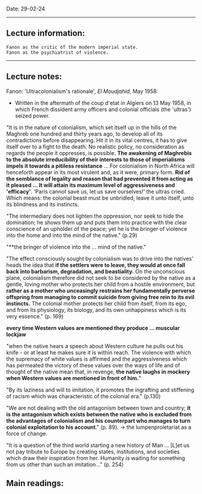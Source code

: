 Date: 29-02-24

---
## Lecture information:

```ad-tldr
Fanon as the critic of the modern imperial state.
Fanon as the psychiatrist of violence.
```


---
## Lecture notes:

Fanon: 'Ultracolonialism's rationale', *El Moudjahid*, May 1958:
- Written in the aftermath of the coup d'etat in Algiers on 13 May 1958, in which French dissident army officers and colonial officials (the 'ultras') seized power.

"It is in the nature of colonialism, which set itself up in the hills of the Maghreb one hundred and thirty years ago, to develop all of its contradictions before disappearing. Hit it in its vital centres, it has to give itself over to a fight to the death. No realistic policy, no consideration as regards the people it oppresses, is possible. **The awakening of Maghrebis to the absolute irreducibility of their interests to those of imperialisms impels it towards a pitiless resistance** ... For colonialism in North Africa will henceforth appear in its most virulent and, as it were, primary form. **Rid of the semblance of legality and reason that had prevented it from acting as it pleased ... It will attain its maximum level of aggressiveness and 'efficacy'**. 'Paris cannot save us, let us save ourselves!' the ultras cried. Which means: the colonial beast must be unbridled, leave it unto itself, unto its blindness and its instincts.

"The intermediary does not lighten the oppression, nor seek to hide the domination; he shows them up and puts them into practice with the clear conscience of an upholder of the peace; yet he is the bringer of violence into the home and into the mind of the native." (p.29)

"**the bringer of violence into the ... mind of the native." 

"The effect consciously sought by colonialism was to drive into the natives' heads the idea that **if the settlers were to leave, they would at once fall back into barbarism, degradation, and beastiality.** On the unconscious plane, colonialism therefore did not seek to be considered by the native as a gentle, loving mother who protects her child from a hostile environment, but **rather as a mother who unceasingly restrains her fundamentally perverse offspring from managing to commit suicide from giving free rein to its evil instincts.** The colonial mother protects her child from itself, from its ego, and from its physiology, its biology, and its own unhappiness which is its very essence." (p. 169)

**every time Western values are mentioned they produce ... muscular lockjaw**

"when the native hears a speech about Western culture he pulls out his knife - or at least he makes sure it is within reach. The violence with which the supremacy of white values is affirmed and the aggressiveness which has permeated the victory of these values over the ways of life and of thought of the native mean that, in revenge, **the native laughs in mockery when Western values are mentioned in front of him.**"

"By its laziness and will to imitation, it promotes the ingrafting and stiffening of racism which was characteristic of the colonial era." (p.130)

"We are not dealing with the old antagonism between town and country; **it is the antagonism which exists between the native who is excluded from the advantages of colonialism and his counterpart who manages to turn colonial exploitation to his account**." (p. 89).
-> the lumpenproletariat as a force of change.

"It is a question of the third world starting a new history of Man ... [L]et us not pay tribute to Europe by creating states, institutions, and societies which draw their inspiration from her. Humanity is waiting for something from us other than such an imitation..." (p. 254)

## Main readings:
